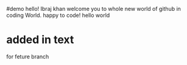 #demo
hello!
Ibraj khan
welcome you
to whole new world of 
github in coding World.
happy to code!
hello world
# added in text
for feture branch